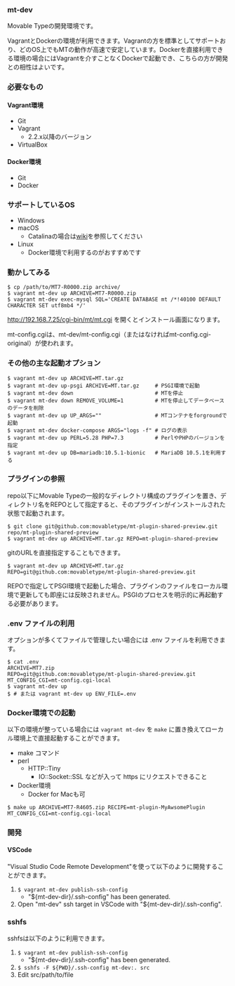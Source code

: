 ### mt-dev

Movable Typeの開発環境です。

VagrantとDockerの環境が利用できます。Vagrantの方を標準としてサポートおり、どのOS上でもMTの動作が高速で安定しています。Dockerを直接利用できる環境の場合にはVagrantを介すことなくDockerで起動でき、こちらの方が開発との相性はよいです。

### 必要なもの

#### Vagrant環境

* Git
* Vagrant
    * 2.2.x以降のバージョン
* VirtualBox

#### Docker環境

* Git
* Docker

### サポートしているOS

* Windows
* macOS
    * Catalinaの場合は[wiki](https://github.com/movabletype/mt-dev/wiki/Troubleshooting#macos-catalina)を参照してください
* Linux
    * Docker環境で利用するのがおすすめです

### 動かしてみる

```
$ cp /path/to/MT7-R0000.zip archive/
$ vagrant mt-dev up ARCHIVE=MT7-R0000.zip
$ vagrant mt-dev exec-mysql SQL='CREATE DATABASE mt /*!40100 DEFAULT CHARACTER SET utf8mb4 */'
```

http://192.168.7.25/cgi-bin/mt/mt.cgi を開くとインストール画面になります。

mt-config.cgiは、mt-dev/mt-config.cgi（またはなければmt-config.cgi-original）が使われます。


### その他の主な起動オプション

```
$ vagrant mt-dev up ARCHIVE=MT.tar.gz
$ vagrant mt-dev up-psgi ARCHIVE=MT.tar.gz     # PSGI環境で起動
$ vagrant mt-dev down                          # MTを停止
$ vagrant mt-dev down REMOVE_VOLUME=1          # MTを停止してデータベースのデータを削除
$ vagrant mt-dev up UP_ARGS=""                 # MTコンテナをforgroundで起動
$ vagrant mt-dev docker-compose ARGS="logs -f" # ログの表示
$ vagrant mt-dev up PERL=5.28 PHP=7.3          # PerlやPHPのバージョンを指定
$ vagrant mt-dev up DB=mariadb:10.5.1-bionic   # MariaDB 10.5.1を利用する
```

### プラグインの参照

repo以下にMovable Typeの一般的なディレクトリ構成のプラグインを置き、ディレクトリ名をREPOとして指定すると、そのプラグインがインストールされた状態で起動されます。

```
$ git clone git@github.com:movabletype/mt-plugin-shared-preview.git repo/mt-plugin-shared-preview
$ vagrant mt-dev up ARCHIVE=MT.tar.gz REPO=mt-plugin-shared-preview
```

gitのURLを直接指定することもできます。

```
$ vagrant mt-dev up ARCHIVE=MT.tar.gz REPO=git@github.com:movabletype/mt-plugin-shared-preview.git
```

REPOで指定してPSGI環境で起動した場合、プラグインのファイルをローカル環境で更新しても即座には反映されません。PSGIのプロセスを明示的に再起動する必要があります。

### .env ファイルの利用

オプションが多くてファイルで管理したい場合には .env ファイルを利用できます。

```
$ cat .env
ARCHIVE=MT7.zip
REPO=git@github.com:movabletype/mt-plugin-shared-preview.git
MT_CONFIG_CGI=mt-config.cgi-local
$ vagrant mt-dev up
$ # または vagrant mt-dev up ENV_FILE=.env
```

### Docker環境での起動

以下の環境が整っている場合には `vagrant mt-dev` を `make` に置き換えてローカル環境上で直接起動することができます。

* make コマンド
* perl
    * HTTP::Tiny
      * IO::Socket::SSL などが入って https にリクエストできること
* Docker環境
    * Docker for Macも可

```
$ make up ARCHIVE=MT7-R4605.zip RECIPE=mt-plugin-MyAwsomePlugin MT_CONFIG_CGI=mt-config.cgi-local
```

### 開発

#### VSCode

"Visual Studio Code Remote Development"を使って以下のように開発することができます。

1. `$ vagrant mt-dev publish-ssh-config`
    * "${mt-dev-dir}/.ssh-config" has been generated.
1. Open "mt-dev" ssh target in VSCode with "${mt-dev-dir}/.ssh-config".

### sshfs

sshfsは以下のように利用できます。

1. `$ vagrant mt-dev publish-ssh-config`
    * "${mt-dev-dir}/.ssh-config" has been generated.
1. `$ sshfs -F ${PWD}/.ssh-config mt-dev:. src`
1. Edit src/path/to/file

